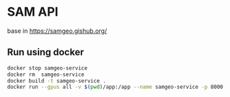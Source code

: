 # SAM API

base in https://samgeo.gishub.org/

## Run using docker
```sh
docker stop samgeo-service
docker rm  samgeo-service
docker build -t samgeo-service .
docker run --gpus all -v $(pwd)/app:/app --name samgeo-service -p 8000:8000 samgeo-service
```